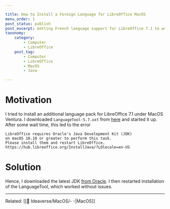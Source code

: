 ```yaml
---

title: How to Install a Foreign Language for LibreOffice MacOS
menu_order: 1
post_status: publish
post_excerpt: Getting French language support for LibreOffice 7.1 to work under MacOS posed some challenges.
taxonomy:
    category:
        - Computer
        - LibreOffice
    post_tag:
        - Computer
        - LibreOffice
        - MacOS
        - Java

---
```


# Motivation

I tried to install an additional language pack for LibreOffice 7.1 under MacOS Ventura. I downloaded `LanguageTool-5.7.oxt` from [here](https://extensions.libreoffice.org) and started it up. After some wait time, this led to the error 

```
LibreOffice requires Oracle's Java Development Kit (JDK)
on macOS 10.10 or greater to perform this task.
Please install them and restart LibreOffice.
https://hub.libreoffice.org/InstallJava/?LOlocale=en-US
```

# Solution

Hence, I downloaded the latest JDK [from Oracle](https://download.oracle.com/java/19/latest/jdk-19_macos-aarch64_bin.dmg). I then restarted installation of the LanguageTool, which worked without issues.


---
Related: [[🧠 Ideaverse/MacOS/- -|MacOS]]
